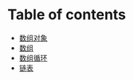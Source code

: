 # Table of contents

* [数组对象](README.md)
* [数组](shu-zu.md)
* [数组循环](untitled-1.md)
* [链表](lian-biao.md)

